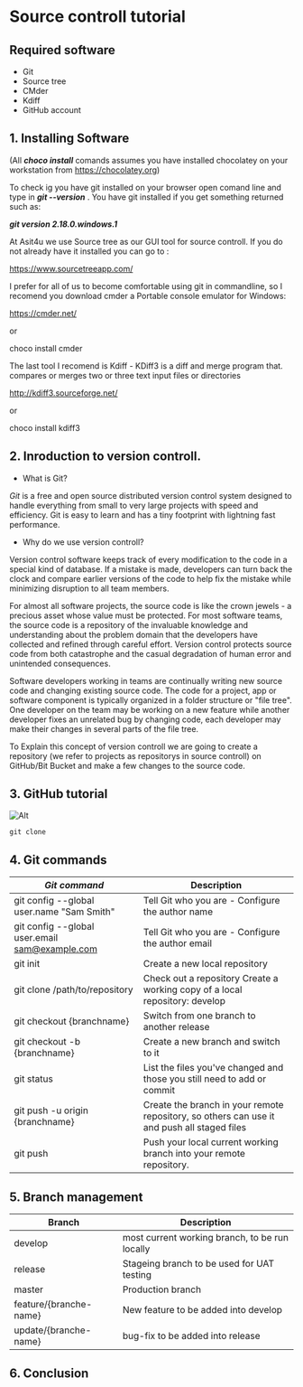 
# **Source controll tutorial**

## Required software
* Git
* Source tree
* CMder
* Kdiff
* GitHub account

## 1. Installing Software

(All ***choco install*** comands assumes you have installed chocolatey on your workstation from https://chocolatey.org)

To check ig you have git installed on your browser open comand line and type in  ***git --version*** . You have git installed if you get something returned such as:

***git version 2.18.0.windows.1***

At Asit4u we use Source tree as our GUI tool for source controll. If you do not already have it installed you can go to :

https://www.sourcetreeapp.com/

I prefer for all of us to become comfortable using git in commandline, so I recomend you download cmder a Portable console emulator for Windows:

https://cmder.net/

or

choco install cmder

The last tool I recomend is Kdiff - KDiff3 is a diff and merge program that. compares or merges two or three text input files or directories

http://kdiff3.sourceforge.net/

or

choco install kdiff3

## 2. Inroduction to version controll.

- What is Git?

*Git* is a free and open source distributed version control system designed to handle everything from small to very large projects with speed and efficiency. Git is easy to learn and has a tiny footprint with lightning fast performance.

- Why do we use version controll?

Version control software keeps track of every modification to the code in a special kind of database. If a mistake is made, developers can turn back the clock and compare earlier versions of the code to help fix the mistake while minimizing disruption to all team members.

For almost all software projects, the source code is like the crown jewels - a precious asset whose value must be protected. For most software teams, the source code is a repository of the invaluable knowledge and understanding about the problem domain that the developers have collected and refined through careful effort. Version control protects source code from both catastrophe and the casual degradation of human error and unintended consequences.

Software developers working in teams are continually writing new source code and changing existing source code. The code for a project, app or software component is typically organized in a folder structure or "file tree". One developer on the team may be working on a new feature while another developer fixes an unrelated bug by changing code, each developer may make their changes in several parts of the file tree.

To Explain this concept of version controll we are going to create a repository (we refer to projects as repositorys in source controll) on GitHub/Bit Bucket and make a few changes to the source code.

## 3. GitHub tutorial

![Alt](app\assets\images\first-trip-i.jpg)

```git
git clone 
```

## 4. Git commands
***Git command***     | Description
-------- | -----
git config --global user.name "Sam Smith" | Tell Git who you are - Configure the author name 
   git config --global user.email sam@example.com | Tell Git who you are - Configure the author email
 git init | Create a new local repository
git clone /path/to/repository     | Check out a repository	Create a working copy of a local repository: develop
git checkout {branchname}   | Switch from one branch to another release 
git checkout -b {branchname}   | Create a new branch and switch to it
git status  | List the files you've changed and those you still need to add or commit
git push -u origin {branchname}   | Create the branch in your remote repository, so others can use it and push all staged files
git push  | Push your local current working branch into your remote repository.




## 5. Branch management


Branch     | Description
-------- | -----
develop | most current working branch, to be run locally 
release    | Stageing branch to be used for UAT testing
master     | Production branch
feature/{branche-name}     | New feature to be added into develop
update/{branche-name}     | bug-fix to be added into release 

## 6. Conclusion 






